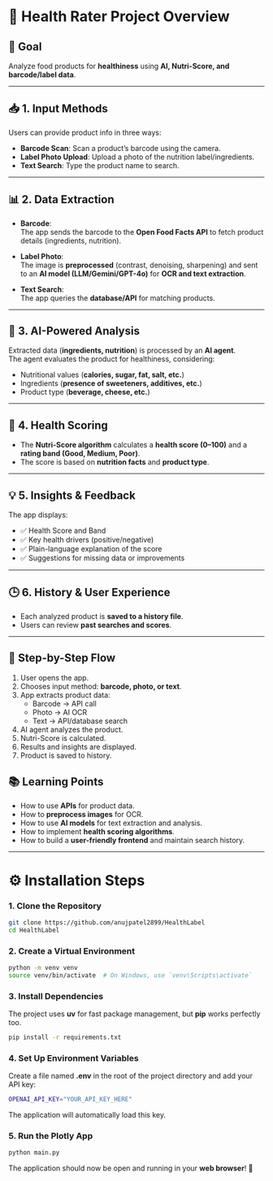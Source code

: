 # 🍏 Health Rater Project Overview

## 🎯 Goal

Analyze food products for **healthiness** using **AI, Nutri-Score, and barcode/label data**.

---

## 📥 1. Input Methods

Users can provide product info in three ways:

- **Barcode Scan**: Scan a product’s barcode using the camera.
- **Label Photo Upload**: Upload a photo of the nutrition label/ingredients.
- **Text Search**: Type the product name to search.

---

## 📊 2. Data Extraction

- **Barcode**:  
  The app sends the barcode to the **Open Food Facts API** to fetch product details (ingredients, nutrition).

- **Label Photo**:  
  The image is **preprocessed** (contrast, denoising, sharpening) and sent to an **AI model (LLM/Gemini/GPT-4o)** for **OCR and text extraction**.

- **Text Search**:  
  The app queries the **database/API** for matching products.

---

## 🤖 3. AI-Powered Analysis

Extracted data (**ingredients, nutrition**) is processed by an **AI agent**.  
The agent evaluates the product for healthiness, considering:

- Nutritional values (**calories, sugar, fat, salt, etc.**)
- Ingredients (**presence of sweeteners, additives, etc.**)
- Product type (**beverage, cheese, etc.**)

---

## 🧮 4. Health Scoring

- The **Nutri-Score algorithm** calculates a **health score (0–100)** and a **rating band (Good, Medium, Poor)**.
- The score is based on **nutrition facts** and **product type**.

---

## 💡 5. Insights & Feedback

The app displays:

- ✅ Health Score and Band
- ✅ Key health drivers (positive/negative)
- ✅ Plain-language explanation of the score
- ✅ Suggestions for missing data or improvements

---

## 🕒 6. History & User Experience

- Each analyzed product is **saved to a history file**.
- Users can review **past searches and scores**.

---

## 🔄 Step-by-Step Flow

1. User opens the app.
2. Chooses input method: **barcode, photo, or text**.
3. App extracts product data:
   - Barcode → API call
   - Photo → AI OCR
   - Text → API/database search
4. AI agent analyzes the product.
5. Nutri-Score is calculated.
6. Results and insights are displayed.
7. Product is saved to history.

## 📚 Learning Points

- How to use **APIs** for product data.
- How to **preprocess images** for OCR.
- How to use **AI models** for text extraction and analysis.
- How to implement **health scoring algorithms**.
- How to build a **user-friendly frontend** and maintain search history.

---

# ⚙️ Installation Steps

### 1. Clone the Repository

```bash
git clone https://github.com/anujpatel2899/HealthLabel
cd HealthLabel
```

### 2. Create a Virtual Environment

```bash
python -m venv venv
source venv/bin/activate  # On Windows, use `venv\Scripts\activate`
```

### 3. Install Dependencies

The project uses **uv** for fast package management, but **pip** works perfectly too.

```bash
pip install -r requirements.txt
```

### 4. Set Up Environment Variables

Create a file named **.env** in the root of the project directory and add your API key:

```bash
OPENAI_API_KEY="YOUR_API_KEY_HERE"
```

The application will automatically load this key.

### 5. Run the Plotly App

```bash
python main.py
```

The application should now be open and running in your **web browser**! 🚀
